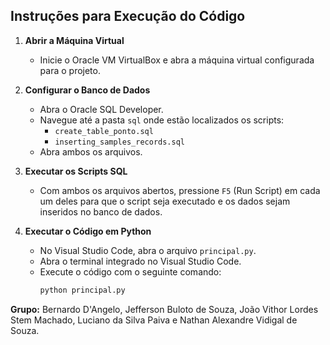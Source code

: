 ## Instruções para Execução do Código

1. **Abrir a Máquina Virtual**
   - Inicie o Oracle VM VirtualBox e abra a máquina virtual configurada para o projeto.

2. **Configurar o Banco de Dados**
   - Abra o Oracle SQL Developer.
   - Navegue até a pasta `sql` onde estão localizados os scripts:
     - `create_table_ponto.sql`
     - `inserting_samples_records.sql`
   - Abra ambos os arquivos.

3. **Executar os Scripts SQL**
   - Com ambos os arquivos abertos, pressione `F5` (Run Script) em cada um deles para que o script seja executado e os dados sejam inseridos no banco de dados.

4. **Executar o Código em Python**
   - No Visual Studio Code, abra o arquivo `principal.py`.
   - Abra o terminal integrado no Visual Studio Code.
   - Execute o código com o seguinte comando:
     ```bash
     python principal.py
     ```
**Grupo:** Bernardo D'Angelo, Jefferson Buloto de Souza, João Vithor Lordes Stem Machado, Luciano da Silva Paiva e Nathan Alexandre Vidigal de Souza.
